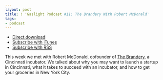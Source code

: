 ```yaml
---
layout: post
title: ! 'Gaslight Podcast #11: The Brandery With Robert McDonald'
tags:
- podcast
---
```

  * [Direct download](https://s3.amazonaws.com/gaslight-podcasts/gaslight-podcast-011.mp3)
  * [Subscribe with iTunes](https://itunes.apple.com/us/podcast/gaslight-software-blog/id563643631)
  * [Subscribe with RSS](http://feeds.feedburner.com/gaslightpodcast)

This week we met with Robert McDonald, cofounder of [The
Brandery](http://brandery.org/), a Cincinnati incubator. We talked about why
you may want to launch a startup in Cincinnati, what it takes to succeed with
an incubator, and how to get your groceries in New York City.
